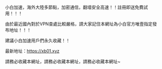 小白加速，海外大陸多節點，加密通信，翻墙安全高速！！註冊即送免費試用！！！


由於最近國內對於VPN查處比較嚴格，請大家記住本網址為小白官方唯壹指定發布地址！！！


建議小白加速用戶們永久收藏！！


最新地址：https://xb01.xyz


請務必收藏本網址，請務必收藏本網址，請務必收藏本網址~
